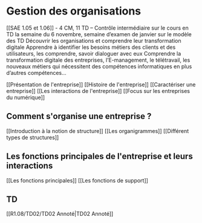 # Gestion des organisations
[[SAE 1.05 et 1.06]] - 4 CM, 11 TD – Contrôle intermédiaire sur le cours en TD la semaine du 6 novembre, semaine d’examen de janvier sur le modèle des TD
Découvrir les organisations et comprendre leur transformation digitale
Apprendre à identifier les besoins métiers des clients et des utilisateurs, les comprendre, savoir dialoguer avec eux
Comprendre la transformation digitale des entreprises, l’E-management, le télétravail, les nouveaux métiers qui nécessitent des compétences informatiques en plus d’autres compétences…

[[Présentation de l'entreprise]]
[[Histoire de l'entreprise]]
[[Caractériser une entreprise]]
[[Les interactions de l'entreprise]]
[[Focus sur les entreprises du numérique]]
## Comment s'organise une entreprise ?
[[Introduction à la notion de structure]]
[[Les organigrammes]]
[[Différent types de structures]]

## Les fonctions principales de l'entreprise et leurs interactions
[[Les fonctions principales]]
[[Les fonctions de support]]

## TD
[[R1.08/TD02/TD02 Annoté|TD02 Annoté]]